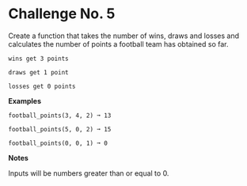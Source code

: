 # Challenge No. 5


Create a function that takes the number of wins, draws and losses and calculates the number of points a football team has obtained so far.

    wins get 3 points

    draws get 1 point

    losses get 0 points

**Examples**

    football_points(3, 4, 2) ➞ 13
     
    football_points(5, 0, 2) ➞ 15
     
    football_points(0, 0, 1) ➞ 0

**Notes**

Inputs will be numbers greater than or equal to 0.
